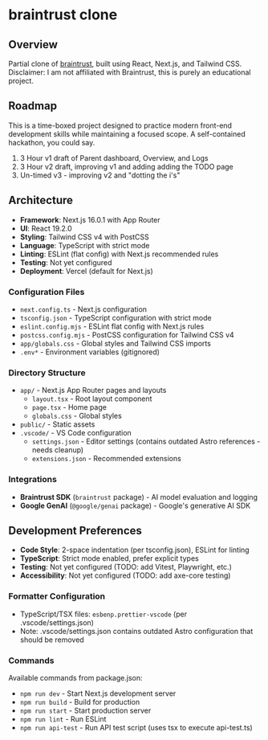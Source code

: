 # braintrust clone

## Overview

Partial clone of [braintrust](https://www.braintrust.dev/), built using React, Next.js, and Tailwind CSS.
Disclaimer: I am not affiliated with Braintrust, this is purely an educational project.

## Roadmap

This is a time-boxed project designed to practice modern front-end development skills while maintaining a focused scope. A self-contained hackathon, you could say.

1. 3 Hour v1 draft of Parent dashboard, Overview, and Logs
2. 3 Hour v2 draft, improving v1 and adding adding the TODO page
3. Un-timed v3 - improving v2 and "dotting the i's"

## Architecture

- **Framework**: Next.js 16.0.1 with App Router
- **UI**: React 19.2.0
- **Styling**: Tailwind CSS v4 with PostCSS
- **Language**: TypeScript with strict mode
- **Linting**: ESLint (flat config) with Next.js recommended rules
- **Testing**: Not yet configured
- **Deployment**: Vercel (default for Next.js)

### Configuration Files

- `next.config.ts` - Next.js configuration
- `tsconfig.json` - TypeScript configuration with strict mode
- `eslint.config.mjs` - ESLint flat config with Next.js rules
- `postcss.config.mjs` - PostCSS configuration for Tailwind CSS v4
- `app/globals.css` - Global styles and Tailwind CSS imports
- `.env*` - Environment variables (gitignored)

### Directory Structure

- `app/` - Next.js App Router pages and layouts
  - `layout.tsx` - Root layout component
  - `page.tsx` - Home page
  - `globals.css` - Global styles
- `public/` - Static assets
- `.vscode/` - VS Code configuration
  - `settings.json` - Editor settings (contains outdated Astro references - needs cleanup)
  - `extensions.json` - Recommended extensions

### Integrations

- **Braintrust SDK** (`braintrust` package) - AI model evaluation and logging
- **Google GenAI** (`@google/genai` package) - Google's generative AI SDK

## Development Preferences

- **Code Style**: 2-space indentation (per tsconfig.json), ESLint for linting
- **TypeScript**: Strict mode enabled, prefer explicit types
- **Testing**: Not yet configured (TODO: add Vitest, Playwright, etc.)
- **Accessibility**: Not yet configured (TODO: add axe-core testing)

### Formatter Configuration

- TypeScript/TSX files: `esbenp.prettier-vscode` (per .vscode/settings.json)
- Note: .vscode/settings.json contains outdated Astro configuration that should be removed

### Commands

Available commands from package.json:

- `npm run dev` - Start Next.js development server
- `npm run build` - Build for production
- `npm run start` - Start production server
- `npm run lint` - Run ESLint
- `npm run api-test` - Run API test script (uses tsx to execute api-test.ts)
